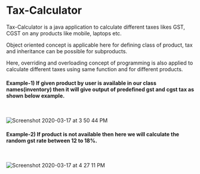 # Tax-Calculator
Tax-Calculator is a java application to calculate different taxes likes GST, CGST on any products like mobile, laptops etc.


Object oriented concept is applicable here for defining class of product, tax and inheritance can be possible for subproducts. 

Here, overriding and overloading concept of programming is also applied to calculate different taxes using same function and for different products.


#### Example-1) If given product by user is available in our class names(inventory) then it will give output of predefined gst and cgst tax as shown below example.
<br />

![Screenshot 2020-03-17 at 3 50 44 PM](https://user-images.githubusercontent.com/35401920/76849448-6eec7100-686b-11ea-850e-2ab855b4a08e.png)
<br />

#### Example-2) If product is not available then here we will calculate the random gst rate between 12 to 18%.
<br />

![Screenshot 2020-03-17 at 4 27 11 PM](https://user-images.githubusercontent.com/35401920/76849842-326d4500-686c-11ea-8ca6-793f35467c70.png)
